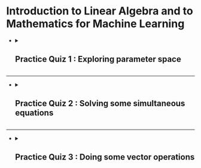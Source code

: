 # **Introduction to Linear Algebra and to Mathematics for Machine Learning**

- <details close><summary><h2>Practice Quiz 1 : Exploring parameter space</h2></summary>

    ### <span style="color: green;">**Congratulations! You passed!**</span>

    #### **Grade received** <span style="color: green;">90%</span>

    #### **Latest Submission Grade** 90%

    #### **To pass** 40% or higher

    ---

    1. In this exercise, we shall see how it is often convenient to use vectors in machine learning. These could be in the form of data itself, or model parameters, and so on.

        The purpose of this exercise is to set the scene for Linear Algebra and the rest of the maths we will cover in the specialization. If this is confusing right now - stick with us! We'll build up your skills throughout the rest of the course. For this reason we've set a low pass mark for this quiz, but even if you don't pass in one go, reading the feedback from a wrong answer can often give more insight than guessing a correct answer!
        $$∗∗∗$$
        The problem we shall focus on in this exercise is the distribution of heights in a population.

        If we do a survey of the heights of people in a population, we may get a distribution like this:

        ![q1.png](img/q1.png)

        This histogram indicates how likely it is for anyone in the survey to be in a particular height range. (6 ft is around 183 cm)

        This histogram can also be represented by a vector, i.e. a list of numbers. In this case, we record the frequency of people with heights in little groups at 2.5 cm intervals, i.e. between 150 cm and 152.5 cm, between 152.5 cm and 155 cm, and so on. We can define this as the vector $f$ with components,

        $$
        f = \begin{bmatrix}
            f_{150.0, 152.5} \\
            f_{152.0, 155.0} \\
            f_{155.0, 157.5} \\
            f_{157.5, 160.0} \\
            f_{160.0, 162.5} \\
            \vdots
        \end{bmatrix}
        $$

        These vector components are then the sizes of each bar in the histogram.

        Of the following statements, select all that you think are true.

       - [x] There are at least 10 elements in the frequency vector, $f$
            > ✔️ <spane style="color: green;">**Correct**</br>The data has been grouped into around 20 bins each having a width of 2.5 cm, in the range between 150 cm and 210 cm. Around 15 of these have a non-zero frequency.</span>
       - [ ] If another sample was taken under the same conditions, the frequencies should be broadly similar.
       - [x] If another sample was taken under the same conditions, the frequencies would be exactly the same.
            > ✖️ <span style="color: red;">**This should not be selected**</br>The data is just a sample of the population. If the sample is large enough it will be representative of the population it is taken from, but there will always be fluctuations around the population distribution.</span>
       - [ ] None of the other statements.
       - [ ] No one in the world is less than 160 cm tall.

    ---

    2. One of the tasks of machine learning is to fit a model to data in order to represent the underlying distribution.

        For the heights of a population, a model we may use to predict frequencies is the Normal (or Gaussian) distribution. This is a model for a bell-shaped curve, which looks like this,

        ![q2.png](img/q2.png)

        It has the slightly complicated equation,

        $$g(x) = \frac{1}{\sigma \sqrt{2 \pi}}exp(-\frac{(x-\mu)^{2}}{2\sigma^{2}})$$

        the exact form of which is unimportant, except that it is dependent on two parameters, the mean, $\mu$, where the curve is centred, and the standard deviation, $\sigma$, which is the characteristic width of the bell curve (measured from the mean).

        We can put these two parameters in a vector, $p = \begin{bmatrix}
            \mu \\
            \sigma
        \end{bmatrix}$

        Pick the parameter vector $p$ which best describes the distribution pictured.

        - [ ]
        $p=\begin{bmatrix}
            143 \\
            167
        \end{bmatrix}$
        - [ ]
        $p=\begin{bmatrix}
            155 \\
            3
        \end{bmatrix}$
        - [ ]
        $p=\begin{bmatrix}
            167 \\
            24
        \end{bmatrix}$
        - [ ]
        $p=\begin{bmatrix}
            167 \\
            12
        \end{bmatrix}$
        - [x]
        $p=\begin{bmatrix}
            155 \\
            12
        \end{bmatrix}$

        > ✔️ <span style="color: green;">**Correct**</br>The mean is 155 cm and the standard deviation is 12 cm.</span>

    ---

    3. Pick the Normal distribution that corresponds the closest to the parameter vector $p = \begin{bmatrix}
        3 \\
        3
    \end{bmatrix}$

        - [x] ![q31.png](img/q31.png)
        - [ ] ![q32.png](img/q32.png)
        - [ ] ![q33.png](img/q33.png)
        - [ ] ![q34.png](img/q34.png)

        > ✔️ <span style="color: green;">**Correct**</br>The distribution has parameters, $p = \begin{bmatrix}
            3 \\
            3
        \end{bmatrix}$.</span>

    ---

    4. A model allows us to predict the data in a distribution. In our example we can start with a parameter vector $p$ and convert it to a vector of expected frequencies $g_p$, for example,

        $$
        g_p = \begin{bmatrix}
            f_{150.0, 152.5} \\
            f_{152.0, 155.0} \\
            f_{155.0, 157.5} \\
            f_{157.5, 160.0} \\
            f_{160.0, 162.5} \\
            \vdots
        \end{bmatrix}
        $$

        A model is only considered good if it fits the measured data well. Some specific values for the parameters will be better than others for a model. We need a way fit a model's parameters to data and quantify how good that fit is.

        One way of doing so is to calculate the "residuals", which is the difference between the measured data and the modelled prediction for each histogram bin.

        This is illustrated below. The model is shown in pink, the measured data is shown in orange and where they overlap is shown in green. The height of the pink and orange bars are the residuals.

        ![q4.png](img/q4.png)

        A better fit would have as much overlap as it can, reducing the residuals as much as possible.

        How could the model be improved to give the best fit to the data?

        - [x] Keep the standard deviation, $\sigma$, approximately the same.
            > ✔️ <span style="color: green;">**Correct**</br>The model has a width similar to the data</span>
        - [ ] Decrease the mean $\mu$
        - [ ] Increase the standard deviation $\sigma$
        - [ ] Keep the mean $\mu$ approximately the same.
        - [ ] Decrease the standard deviation $\sigma$
        - [x] Increase the mean $\mu$
            > ✔️ <span style="color: green;">**Correct**</br>The mean of the model is too low.</span>

    ---

    5. The performance of a model can be quantified in a single number. One measure we can use is the Sum of Squared Residuals, $SSR$. Here we take all of the residuals (the difference between the measured and predicted data), square them and add them together.

        In the language of vectors we can write this as, $SSR(p) = |f - g_p|^{2}$, which will be explained further on in this course.

        Use the following code block to play with parameters of a model, and try to get the best fit to the data.

        ```python
        # Play with values of μ and σ to find the best fit.
        μ = 178 ; σ = 8
        p = [μ, σ]
        histogram(p)
        ```

        Find a set of parameters with a fit $SSR \leq 0.00051$.

        Input your fitted parameters into the code block below.

        ```python
        # Replace μ and σ with values that minimise the SSR.
        p = [178, 8]
        ```

        > ✔️ <spane style="color: green;">**Correct**</br>Well done! You found a model that fits the data acceptably well according the the criterion defined for SSR.</span>

    ---

    6. Since each parameter vector $p$ represents a different bell curve, each with its own value for the sum of squared residuals, $SSR$, we can draw the surface of $SSR$ values over the space spanned by $p$, such as $\mu$ and $\sigma$ in this example.

        Here is an illustration of this surface for our data.

        ![q61.png](img/q61.png)

        Every point on this surface represents the SSR of a choice of parameters, with some bell curves performing better at representing the data than others.

        We can take a ‘top-down’ view of the surface, and view it as a contour map, where each of the contours (in green here) represent a constant value for the $SSR$.

        ![q62.png](img/q62.png)

        The goal in machine learning is to find the parameter set where the model fits the data as well as it possibly can. This translates into finding the lowest point, the global minimum, in this space.

        Select all true statements below.

        - [ ] At the minimum of the surface, the model exactly matches the measured data.
        - [x] Moving at right angles to contour lines in the parameter space will have the greatest effect on the fit than moving in other directions.
            > ✔️ <spane style="color: green;">**Correct**</br>For example, moving along contour lines has no affect on the $SSR$ (by definition). However moving perpendicular to them can significantly improve or reduce the quality of the fit.</span>
        - [ ] None of the other statements.
        - [x] Each point on the surface represents a set of parameters $p = \begin{bmatrix}
            \mu \\
            \sigma
        \end{bmatrix}$
            > ✔️ <spane style="color: green;">**Correct**</br>This means each point in the space will generate a different histogram of expected data, which will perform better or worse against the measured data.</span>
        - [ ] You get the same model by following along a contour line.

    ---

    7. Often we can't see the whole parameter space, so instead of just picking the lowest point, we have to make educated guesses where better points will be.

        We can define another vector, $\Delta p$, in the same space as $p$ that tells us what change can be made to $p$ to get a better fit.

        For example, a model with parameters $p^{'} = p + \Delta p$ will produce a better fit to data, if we can find a suitable $\Delta p$

        The second course in this specialisation will detail how to calculate these changes in parameters $\Delta p$

        Given the following contour map,

        ![q7.png](img/q7.png)

        What $\Delta p$ will give the best improvement in the model?

        - [ ] $\Delta p = \begin{bmatrix}
            2 \\
            2
        \end{bmatrix}$
        - [ ] $\Delta p = \begin{bmatrix}
            -2 \\
            -2
        \end{bmatrix}$
        - [ ] $\Delta p = \begin{bmatrix}
            2 \\
            -2
        \end{bmatrix}$
        - [x] $\Delta p = \begin{bmatrix}
            -2 \\
            2
        \end{bmatrix}$

        > ✔️ <spane style="color: green;">**Correct**</br>This direction will decrease the $SSR$ making the fit better.</span>

</details>

---

- <details close><summary><h2>Practice Quiz 2 : Solving some simultaneous equations</h2></summary>

    ### <span style="color: green;">**Congratulations! You passed!**</span>

    #### **Grade received** <span style="color: green;">100%</span>

    #### **Latest Submission Grade** 100%

    #### **To pass** 80% or higher

    ---

    1. In this quiz you'll be reminded of how to solve linear simultaneous equations as a way to practice some basic linear algebra. Some of the ideas presented here will be relevant later in the course.

        Solving simultaneous equations is the process of finding the values of the variables (here $x$ and $y$) that satisfy the system of equations. Let's start with the simplest type of simultaneous equation, where we already know all but one of the variables:

        $$3x - y = 2 \\x=4$$

        Substitute the value of $x$ into the first equation to find $y$, then select the correct values of $x$ and $y$ below.

       - [ ] $x=4, y=14$
       - [ ] $x=4, y=2$
       - [x] $x=4, y=10$
       - [ ] $x=4, y=-10$

        > ✔️ <spane style="color: green;">**Correct**</br>When you know one of the variables, substituting it into one of the equations is a good way to find the other variable.</span>

    ---

    2. The first goal when solving simple simultaneous equations should be to isolate one of the variables. For example, try taking the second equation away from the first to solve the following pair of equations:

        $$3x-2y=7 \\2x-2y=2$$

        What value did you find for x? Now substitute x into one of the equations to find y, and select the correct pair below:

        - [ ] $x=7, y=7$
        - [ ] $x=1, y=-4$
        - [ ] $x=3, y=1$
        - [x] $x=5, y=4$

        > ✔️ <spane style="color: green;">**Correct**</br>Elimination can be a useful method to solve a simple system of linear equations.</span>

    ---

    3. This method is called elimination, and you can use it even when the coefficients, the numbers in front of x and y, aren't the same.

        For example, to solve the following equations try multiplying both sides of the first equation by 2, then solve using the same method as the last question.

        $$3x-2y=4\\ 6x+3y=15$$

        Select the correct values of x and y below:

        - [ ] $x=1, y=2$
        - [ ] $x=2, y=1$
        - [ ] $x=4, y=-2$
        - [x] $x=3, y=1$

        > ✔️ <spane style="color: green;">**Correct**</br>We've seen that elimination can be a useful method to solve a simple system of linear equations.</span>

    ---

    4. A very similar technique can be used to find the inverse of a matrix, which you will learn about in week three of this course.

        There is also the substitution method, where we rearrange one of the equations to the form $x=ay+b$ or $y=cx+d$ and then substitute x or y into the other equation. Use any method you'd like to solve the following simultaneous equations:

        $$-2x+2y=20\\ 5x+3y=6$$

        Select the correct values of x and y below:

        - [x] $x=-3, y=7$
        - [ ] $x=3, y=13$
        - [ ] $x=-5, y=5$
        - [ ] $x=5, y=15$

        > ✔️ <spane style="color: green;">**Correct**</br>We've seen that elimination can be a useful method to solve a simple system of linear equations.</span>

    ---

    5. Systems of simultaneous equations can have more than two unknown variables. Below there is a system with three; x, y and z. First try to find one of the variables by elimination or substitution, which will lead to two equations and two unknown variables. Continue the process to find all of the variables.

        Which values of x, y and z solve the following equations?

        $$3x-2y+z = 7\\ x+y+z=2\\ 3x-2y-z=3$$

        Before you move on you might like to think about how many equations you would need to uniquely determine four, five, or more variables. Are there are any other rules for how the equations have to be related? In week two of this course you will learn about linear independence, which is very closely related to this.

        - [x] $x=1, y=-1, z=2$
        - [ ] $x=2, y=-2, z=2$
        - [ ] $x=-1, y=-3, z=4$
        - [ ] $x=1, y=-1, z=-2$

        > ✔️ <spane style="color: green;">**Correct**</br>Substitution and elimination can be extended to more than two variables.</span>

</details>

---

- <details close><summary><h2>Practice Quiz 3 : Doing some vector operations</h2></summary>

    ### <span style="color: green;">**Congratulations! You passed!**</span>

    #### **Grade received** <span style="color: green;">100%</span>

    #### **Latest Submission Grade** 100%

    #### **To pass** 80% or higher

    ---

    1. This aim of this quiz is to familiarise yourself with vectors and some basic vector operations.

        For the following questions, the vectors a, b, c, d and e refer to those in this diagram:

        ![q3_1.png](img/q3_1.png)

        The sides of each square on the grid are of length 1. What is the numerical representation of the vector a?

       - [ ] $\begin{bmatrix}
            2 \\
            1
       \end{bmatrix}$
       - [ ] $\begin{bmatrix}
            1 \\
            2
       \end{bmatrix}$
       - [ ] $\begin{bmatrix}
            1 \\
            1
       \end{bmatrix}$
       - [x] $\begin{bmatrix}
            2 \\
            2
       \end{bmatrix}$

        > ✔️ <spane style="color: green;">**Correct**</br>You can get the numerical representation by following the arrow along the grid.</span>

    ---

    2. </br>![q3_2.png](img/q3_2.png)

        Which vector in the diagram corresponds to $\begin{bmatrix}
            -1 \\
            2
        \end{bmatrix}$?

       - [ ] Vector a
       - [ ] Vector b
       - [ ] Vector c
       - [x] Vector d

        > ✔️ <spane style="color: green;">**Correct**</br>You can get the numerical representation by following the arrow along the grid.</span>

    ---

    3. </br>![q3_31.png](img/q3_31.png)

        What vector is $2c$? Please select all the correct answers.

        - [x] a
            > ✔️ <spane style="color: green;">**Correct**</br>Multiplying by a positive scalar is like stretching out a vector in the same direction.</br><img src="img/q3_32.png"/></span>
        - [ ] $\begin{bmatrix}
            -2 \\
            2
        \end{bmatrix}$
        - [ ] e
        - [x] $\begin{bmatrix}
            2 \\
            2
        \end{bmatrix}$
            > ✔️ <spane style="color: green;">**Correct**</br>A scalar multiple of a vector can be calculated by multiplying each component.</span>

    ---

    4. </br>![q3_41.png](img/q3_41.png)

        What vector is $-b$? Please select all correct answers.

        - [x] d
            > ✔️ <spane style="color: green;">**Correct**</br>Multiplying by a positive number points the vector in the opposite direction.</br><img src="img/q3_42.png"/></span>
        - [ ] $\begin{bmatrix}
            -2 \\
            1
        \end{bmatrix}$
        - [ ] e
        - [x] $\begin{bmatrix}
            -1 \\
            2
        \end{bmatrix}$
            > ✔️ <spane style="color: green;">**Correct**</br>A scalar multiple of a vector can be calculated by multiplying each component.</span>

    ---

    5. In the previous videos you saw that vectors can be added by placing them start-to-end. For example, the following diagram represents the sum of two new vectors $u+v$

       ![q3_5.png](img/q3_5.png)

       The sides of each square on the grid are still of length 1. Which of the following equations does the diagram represent?

       - [x] $\begin{bmatrix}
            2 \\
            1
       \end{bmatrix} + \begin{bmatrix}
            0 \\
            1
       \end{bmatrix} = \begin{bmatrix}
            2 \\
            2
       \end{bmatrix}$
       - [ ] $\begin{bmatrix}
            1 \\
            2
       \end{bmatrix} + \begin{bmatrix}
            0 \\
            1
       \end{bmatrix} = \begin{bmatrix}
            2 \\
            2
       \end{bmatrix}$
       - [ ] $\begin{bmatrix}
            1 \\
            2
       \end{bmatrix} + \begin{bmatrix}
            1 \\
            0
       \end{bmatrix} = \begin{bmatrix}
            2 \\
            2
       \end{bmatrix}$
       - [ ] $\begin{bmatrix}
            1 \\
            1
       \end{bmatrix} + \begin{bmatrix}
            1 \\
            0
       \end{bmatrix} = \begin{bmatrix}
            2 \\
            1
       \end{bmatrix}$

        > ✔️ <spane style="color: green;">**Correct**</br>We can see that summing the vectors by adding them start-to-end and adding up the individual components gives us the same answer.</span>

    ---

    6. Let's return to our vectors defined by the diagram below:
       
       ![q3_61.png](img/q3_61.png)

       What is the vector $b+e$

       - [ ] $\begin{bmatrix}
            2 \\
            -1
       \end{bmatrix}$
       - [x] $\begin{bmatrix}
            -1 \\
            -1
       \end{bmatrix}$
       - [ ] $\begin{bmatrix}
            -1 \\
            2
       \end{bmatrix}$
       - [ ] $\begin{bmatrix}
            1 \\
            3
       \end{bmatrix}$

       > ✔️ <spane style="color: green;">**Correct**</br>Vectors are added together entry by entry. They can also be thought of as adding start to end, like in the following diagram:</br><img src="img/q3_62.png"/></span>

    ---

    7. </br>![q3_71.png](img/q3_71.png)

        What is the vector $d-b$?

        - [ ] $\begin{bmatrix}
            2 \\
            -4
       \end{bmatrix}$
       - [ ] $\begin{bmatrix}
            -4 \\
            2
       \end{bmatrix}$
       - [ ] $\begin{bmatrix}
            4 \\
            -2
       \end{bmatrix}$
       - [x] $\begin{bmatrix}
            -2 \\
            4
       \end{bmatrix}$

            > ✔️ <spane style="color: green;">**Correct**</br>Remember that vectors add by attaching the end of one to the start of the other, and that multiplying by a negative number points the vector in the opposite direction.</br><img src="img/q3_72.png"/></span>

</details>
